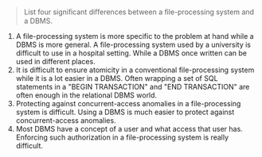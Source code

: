 > List four signiﬁcant diﬀerences between a ﬁle-processing system and a DBMS.

1) A file-processing system is more specific to the problem at hand while a DBMS is more general. A file-processing system used by a university is difficult to use in a hospital setting. While a DBMS once written can be used in different places.
2) It is difficult to ensure atomicity in a conventional file-processing system while
   it is a lot easier in a DBMS. Often wrapping a set of SQL statements in a "BEGIN TRANSACTION"
   and "END TRANSACTION" are often enough in the relational DBMS world.
3) Protecting against concurrent-access anomalies in a file-processing system is difficult. Using a DBMS is much easier to protect against concurrent-access anomalies.
4) Most DBMS have a concept of a user and what access that user has. Enforcing such authorization in a file-processing system is really difficult.
